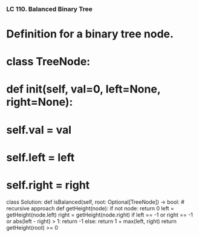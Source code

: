 ### LC 110. Balanced Binary Tree
# Definition for a binary tree node.
# class TreeNode:
#     def __init__(self, val=0, left=None, right=None):
#         self.val = val
#         self.left = left
#         self.right = right
class Solution:
    def isBalanced(self, root: Optional[TreeNode]) -> bool:
        # recursive approach
        def getHeight(node):
            if not node: return 0
            left = getHeight(node.left)
            right = getHeight(node.right)
            if left == -1 or right == -1 or abs(left - right) > 1: 
                return -1
            else:
                return  1 + max(left, right)
        return getHeight(root) >= 0